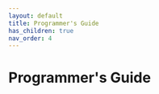 ```yaml
---
layout: default
title: Programmer's Guide
has_children: true
nav_order: 4
---
```


# Programmer's Guide